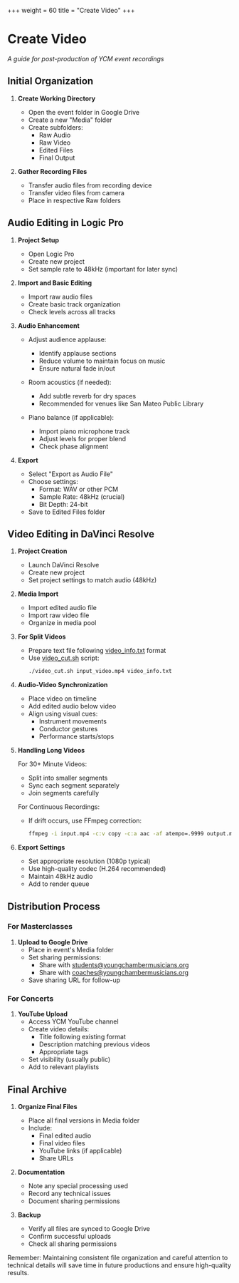 +++
weight = 60
title = "Create Video" 
+++ 

# Create Video
*A guide for post-production of YCM event recordings*

## Initial Organization

1. **Create Working Directory**
   - Open the event folder in Google Drive
   - Create a new "Media" folder
   - Create subfolders:
     - Raw Audio
     - Raw Video
     - Edited Files
     - Final Output

2. **Gather Recording Files**
   - Transfer audio files from recording device
   - Transfer video files from camera
   - Place in respective Raw folders

## Audio Editing in Logic Pro

1. **Project Setup**
   - Open Logic Pro
   - Create new project
   - Set sample rate to 48kHz (important for later sync)

2. **Import and Basic Editing**
   - Import raw audio files
   - Create basic track organization
   - Check levels across all tracks

3. **Audio Enhancement**
   - Adjust audience applause:
     - Identify applause sections
     - Reduce volume to maintain focus on music
     - Ensure natural fade in/out
   
   - Room acoustics (if needed):
     - Add subtle reverb for dry spaces
     - Recommended for venues like San Mateo Public Library
   
   - Piano balance (if applicable):
     - Import piano microphone track
     - Adjust levels for proper blend
     - Check phase alignment

4. **Export**
   - Select "Export as Audio File"
   - Choose settings:
     - Format: WAV or other PCM
     - Sample Rate: 48kHz (crucial)
     - Bit Depth: 24-bit
   - Save to Edited Files folder

## Video Editing in DaVinci Resolve

1. **Project Creation**
   - Launch DaVinci Resolve
   - Create new project
   - Set project settings to match audio (48kHz)

2. **Media Import**
   - Import edited audio file
   - Import raw video file
   - Organize in media pool

3. **For Split Videos**
   - Prepare text file following [video_info.txt](./video_info.txt) format
   - Use [video_cut.sh](./video_cut.sh) script:
     ```bash
     ./video_cut.sh input_video.mp4 video_info.txt
     ```

4. **Audio-Video Synchronization**
   - Place video on timeline
   - Add edited audio below video
   - Align using visual cues:
     - Instrument movements
     - Conductor gestures
     - Performance starts/stops

5. **Handling Long Videos**
   
   For 30+ Minute Videos:
   - Split into smaller segments
   - Sync each segment separately
   - Join segments carefully

   For Continuous Recordings:
   - If drift occurs, use FFmpeg correction:
     ```bash
     ffmpeg -i input.mp4 -c:v copy -c:a aac -af atempo=.9999 output.mp4
     ```

6. **Export Settings**
   - Set appropriate resolution (1080p typical)
   - Use high-quality codec (H.264 recommended)
   - Maintain 48kHz audio
   - Add to render queue

## Distribution Process

### For Masterclasses

1. **Upload to Google Drive**
   - Place in event's Media folder
   - Set sharing permissions:
     - Share with students@youngchambermusicians.org
     - Share with coaches@youngchambermusicians.org
   - Save sharing URL for follow-up

### For Concerts

1. **YouTube Upload**
   - Access YCM YouTube channel
   - Create video details:
     - Title following existing format
     - Description matching previous videos
     - Appropriate tags
   - Set visibility (usually public)
   - Add to relevant playlists

## Final Archive

1. **Organize Final Files**
   - Place all final versions in Media folder
   - Include:
     - Final edited audio
     - Final video files
     - YouTube links (if applicable)
     - Share URLs

2. **Documentation**
   - Note any special processing used
   - Record any technical issues
   - Document sharing permissions

3. **Backup**
   - Verify all files are synced to Google Drive
   - Confirm successful uploads
   - Check all sharing permissions

Remember: Maintaining consistent file organization and careful attention to technical details will save time in future productions and ensure high-quality results.